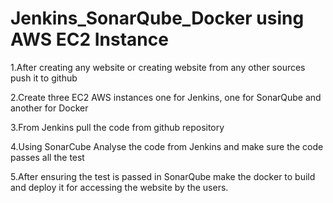 # Jenkins_SonarQube_Docker using AWS EC2 Instance

1.After creating any website or creating website from any other sources push it to github

2.Create three EC2 AWS instances one for Jenkins, one for SonarQube and another for Docker

3.From Jenkins pull the code from github repository

4.Using SonarCube Analyse the code from Jenkins and make sure the code passes all the test

5.After ensuring the test is passed in SonarQube make the docker to build and deploy it for accessing the website by the users. 
